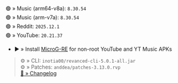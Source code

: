 🟢 » Music (arm64-v8a): `8.30.54`  
🟢 » Music (arm-v7a): `8.30.54`  
🟢 » Reddit: `2025.12.1`  
🟢 » YouTube: `20.21.37`  

- ▶️ » Install [MicroG-RE](https://github.com/WSTxda/MicroG-RE/releases) for non-root YouTube and YT Music APKs
  
> ⚙️ » CLI: `inotia00/revanced-cli-5.0.1-all.jar`  
> ⚙️ » Patches: `anddea/patches-3.13.0.rvp`  
[🔗 » Changelog](https://github.com/anddea/revanced-patches/releases/tag/v3.13.0)  
